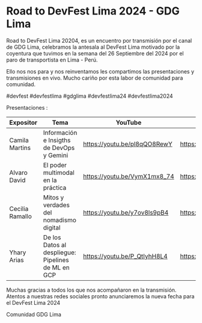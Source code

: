 # Road to DevFest Lima 2024  - GDG Lima

Road to DevFest Lima 20204, es un encuentro por transmisión por el canal de GDG Lima, 
celebramos la antesala al DevFest Lima motivado por la coyentura que tuvimos en la semana del 
26 Septiembre del 2024 por el paro de transportista en Lima - Perú.

Ello nos nos para y nos reinventamos les compartimos las presentaciones y transmisiones en vivo.
Mucho cariño por esta labor de comunidad para comunidad.

#devfest #devfestlima #gdglima #devfestlima24 #devfestlima2024


Presentaciones :

Expositor | Tema  | YouTube | Presentación |
------------ | ------------- | ------------- |  ------------- | 
Camila Martins  | Información e Insigths de DevOps y Gemini | https://youtu.be/pl8qQO8RewY | https://drive.google.com/file/d/1NQmUMQ_SnuK64RWzszWteTVF_In1hhIp/ |
Alvaro David | El poder multimodal en la práctica | https://youtu.be/VymX1mx8_74  | https://drive.google.com/file/d/1c3yveWyX5S08VEKAKyTsuY2w7do37WUs/  |
Cecilia Ramallo | Mitos y verdades del nomadismo digital | https://youtu.be/y7ov8ls9pB4 | https://drive.google.com/file/d/1PJSP6A0EW9tphGXuCisfFdiCb92y38aC/ |
Yhary Arias | De los Datos al despliegue: Pipelines de ML en GCP | https://youtu.be/P_QtIyhH8L4 | https://drive.google.com/file/d/1hAboadPtxg4S9o0B2FUHub7uD5zYu_tk/ |


Muchas gracias a todos los que nos acompañaron en la transmisión.
Atentos a nuestras redes sociales pronto anunciaremos la nueva fecha para el DevFest Lima 2024


Comunidad GDG Lima 

    
    
    
  
